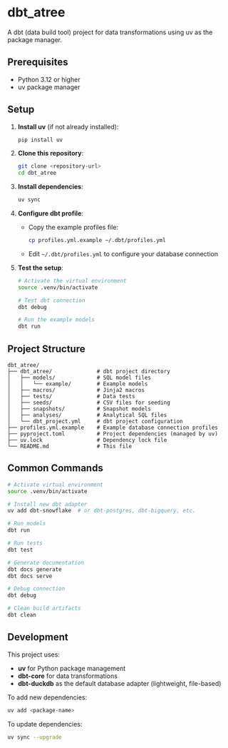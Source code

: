 # dbt_atree

A dbt (data build tool) project for data transformations using uv as the package manager.

## Prerequisites

- Python 3.12 or higher
- uv package manager

## Setup

1. **Install uv** (if not already installed):
   ```bash
   pip install uv
   ```

2. **Clone this repository**:
   ```bash
   git clone <repository-url>
   cd dbt_atree
   ```

3. **Install dependencies**:
   ```bash
   uv sync
   ```

4. **Configure dbt profile**:
   - Copy the example profiles file:
     ```bash
     cp profiles.yml.example ~/.dbt/profiles.yml
     ```
   - Edit `~/.dbt/profiles.yml` to configure your database connection

5. **Test the setup**:
   ```bash
   # Activate the virtual environment
   source .venv/bin/activate
   
   # Test dbt connection
   dbt debug
   
   # Run the example models
   dbt run
   ```

## Project Structure

```
dbt_atree/
├── dbt_atree/              # dbt project directory
│   ├── models/             # SQL model files
│   │   └── example/        # Example models
│   ├── macros/             # Jinja2 macros
│   ├── tests/              # Data tests
│   ├── seeds/              # CSV files for seeding
│   ├── snapshots/          # Snapshot models
│   ├── analyses/           # Analytical SQL files
│   └── dbt_project.yml     # dbt project configuration
├── profiles.yml.example    # Example database connection profiles
├── pyproject.toml          # Project dependencies (managed by uv)
├── uv.lock                 # Dependency lock file
└── README.md               # This file
```

## Common Commands

```bash
# Activate virtual environment
source .venv/bin/activate

# Install new dbt adapter
uv add dbt-snowflake  # or dbt-postgres, dbt-bigquery, etc.

# Run models
dbt run

# Run tests
dbt test

# Generate documentation
dbt docs generate
dbt docs serve

# Debug connection
dbt debug

# Clean build artifacts
dbt clean
```

## Development

This project uses:
- **uv** for Python package management
- **dbt-core** for data transformations
- **dbt-duckdb** as the default database adapter (lightweight, file-based)

To add new dependencies:
```bash
uv add <package-name>
```

To update dependencies:
```bash
uv sync --upgrade
```